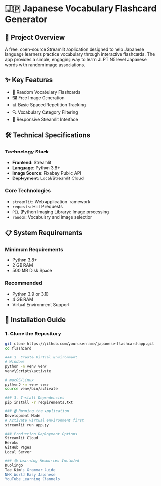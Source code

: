 # 🇯🇵 Japanese Vocabulary Flashcard Generator

## 📘 Project Overview

A free, open-source Streamlit application designed to help Japanese language learners practice vocabulary through interactive flashcards. The app provides a simple, engaging way to learn JLPT N5 level Japanese words with random image associations.

## ✨ Key Features

- 🎴 Random Vocabulary Flashcards
- 🖼️ Free Image Generation
- 📊 Basic Spaced Repetition Tracking
- 🔍 Vocabulary Category Filtering
- 📱 Responsive Streamlit Interface

## 🛠 Technical Specifications

### Technology Stack
- **Frontend**: Streamlit
- **Language**: Python 3.8+
- **Image Source**: Pixabay Public API
- **Deployment**: Local/Streamlit Cloud

### Core Technologies
- `streamlit`: Web application framework
- `requests`: HTTP requests
- `PIL` (Python Imaging Library): Image processing
- `random`: Vocabulary and image selection

## 📋 System Requirements

### Minimum Requirements
- Python 3.8+
- 2 GB RAM
- 500 MB Disk Space

### Recommended
- Python 3.9 or 3.10
- 4 GB RAM
- Virtual Environment Support

## 🚀 Installation Guide

### 1. Clone the Repository
```bash
git clone https://github.com/yourusername/japanese-flashcard-app.git
cd flashcard

### 2. Create Virtual Environment
# Windows
python -m venv venv
venv\Scripts\activate

# macOS/Linux
python3 -m venv venv
source venv/bin/activate

### 3. Install Dependencies
pip install -r requirements.txt

### 🖥️ Running the Application
Development Mode
# Activate virtual environment first
streamlit run app.py

### Production Deployment Options
Streamlit Cloud
Heroku
GitHub Pages
Local Server

### 📚 Learning Resources Included
Duolingo
Tae Kim's Grammar Guide
NHK World Easy Japanese
YouTube Learning Channels